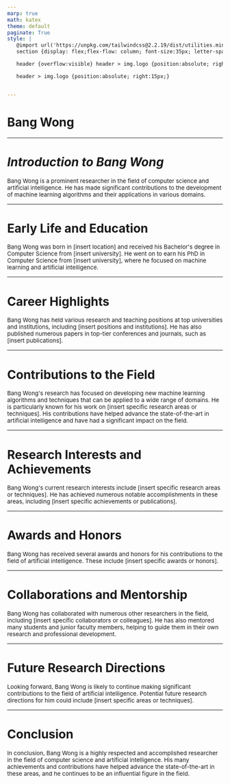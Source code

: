 ```yaml
---
marp: true
math: katex
theme: default
paginate: True
style: |
   @import url('https://unpkg.com/tailwindcss@2.2.19/dist/utilities.min.css');
   section {display: flex;flex-flow: column; font-size:35px; letter-spacing:1.4px;}

   header {overflow:visible} header > img.logo {position:absolute; right:15px;}

   header > img.logo {position:absolute; right:15px;}


---
```

<!-- backgroundColor: white -->
<!-- _class: lead -->

 # Bang Wong

---
<style scoped>p,li {font-size:0.96em}</style>

 # _Introduction to Bang Wong_

Bang Wong is a prominent researcher in the field of computer science and artificial intelligence. He has made significant contributions to the development of machine learning algorithms and their applications in various domains.


---
<style scoped>p,li {font-size:0.96em}</style>

 # Early Life and Education

Bang Wong was born in [insert location] and received his Bachelor's degree in Computer Science from [insert university]. He went on to earn his PhD in Computer Science from [insert university], where he focused on machine learning and artificial intelligence.


---
<style scoped>p,li {font-size:0.96em}</style>

 # **Career Highlights**


Bang Wong has held various research and teaching positions at top universities and institutions, including [insert positions and institutions]. He has also published numerous papers in top-tier conferences and journals, such as [insert publications].

---
<style scoped>p,li {font-size:0.96em}</style>

 # Contributions to the Field

Bang Wong's research has focused on developing new machine learning algorithms and techniques that can be applied to a wide range of domains. He is particularly known for his work on [insert specific research areas or techniques]. His contributions have helped advance the state-of-the-art in artificial intelligence and have had a significant impact on the field.


---
<style scoped>p,li {font-size:0.96em}</style>

 # Research Interests and Achievements

Bang Wong's current research interests include [insert specific research areas or techniques]. He has achieved numerous notable accomplishments in these areas, including [insert specific achievements or publications].


---
<style scoped>p,li {font-size:0.96em}</style>

 # Awards and Honors

Bang Wong has received several awards and honors for his contributions to the field of artificial intelligence. These include [insert specific awards or honors].


---
<style scoped>p,li {font-size:0.96em}</style>

 # Collaborations and Mentorship

Bang Wong has collaborated with numerous other researchers in the field, including [insert specific collaborators or colleagues]. He has also mentored many students and junior faculty members, helping to guide them in their own research and professional development.


---
<style scoped>p,li {font-size:0.96em}</style>

 # Future Research Directions

Looking forward, Bang Wong is likely to continue making significant contributions to the field of artificial intelligence. Potential future research directions for him could include [insert specific areas or techniques].


---
<style scoped>p,li {font-size:0.96em}</style>

 # Conclusion


In conclusion, Bang Wong is a highly respected and accomplished researcher in the field of computer science and artificial intelligence. His many achievements and contributions have helped advance the state-of-the-art in these areas, and he continues to be an influential figure in the field.
